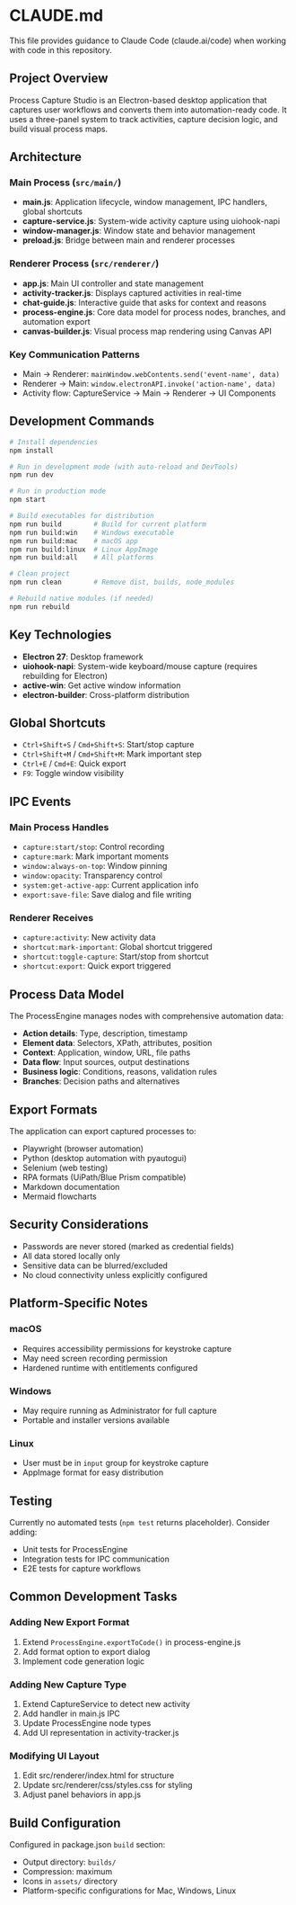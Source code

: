 # CLAUDE.md

This file provides guidance to Claude Code (claude.ai/code) when working with code in this repository.

## Project Overview

Process Capture Studio is an Electron-based desktop application that captures user workflows and converts them into automation-ready code. It uses a three-panel system to track activities, capture decision logic, and build visual process maps.

## Architecture

### Main Process (`src/main/`)
- **main.js**: Application lifecycle, window management, IPC handlers, global shortcuts
- **capture-service.js**: System-wide activity capture using uiohook-napi
- **window-manager.js**: Window state and behavior management
- **preload.js**: Bridge between main and renderer processes

### Renderer Process (`src/renderer/`)
- **app.js**: Main UI controller and state management
- **activity-tracker.js**: Displays captured activities in real-time
- **chat-guide.js**: Interactive guide that asks for context and reasons
- **process-engine.js**: Core data model for process nodes, branches, and automation export
- **canvas-builder.js**: Visual process map rendering using Canvas API

### Key Communication Patterns
- Main → Renderer: `mainWindow.webContents.send('event-name', data)`
- Renderer → Main: `window.electronAPI.invoke('action-name', data)`
- Activity flow: CaptureService → Main → Renderer → UI Components

## Development Commands

```bash
# Install dependencies
npm install

# Run in development mode (with auto-reload and DevTools)
npm run dev

# Run in production mode
npm start

# Build executables for distribution
npm run build        # Build for current platform
npm run build:win    # Windows executable
npm run build:mac    # macOS app
npm run build:linux  # Linux AppImage
npm run build:all    # All platforms

# Clean project
npm run clean        # Remove dist, builds, node_modules

# Rebuild native modules (if needed)
npm run rebuild
```

## Key Technologies

- **Electron 27**: Desktop framework
- **uiohook-napi**: System-wide keyboard/mouse capture (requires rebuilding for Electron)
- **active-win**: Get active window information
- **electron-builder**: Cross-platform distribution

## Global Shortcuts

- `Ctrl+Shift+S` / `Cmd+Shift+S`: Start/stop capture
- `Ctrl+Shift+M` / `Cmd+Shift+M`: Mark important step
- `Ctrl+E` / `Cmd+E`: Quick export
- `F9`: Toggle window visibility

## IPC Events

### Main Process Handles
- `capture:start/stop`: Control recording
- `capture:mark`: Mark important moments
- `window:always-on-top`: Window pinning
- `window:opacity`: Transparency control
- `system:get-active-app`: Current application info
- `export:save-file`: Save dialog and file writing

### Renderer Receives
- `capture:activity`: New activity data
- `shortcut:mark-important`: Global shortcut triggered
- `shortcut:toggle-capture`: Start/stop from shortcut
- `shortcut:export`: Quick export triggered

## Process Data Model

The ProcessEngine manages nodes with comprehensive automation data:
- **Action details**: Type, description, timestamp
- **Element data**: Selectors, XPath, attributes, position
- **Context**: Application, window, URL, file paths
- **Data flow**: Input sources, output destinations
- **Business logic**: Conditions, reasons, validation rules
- **Branches**: Decision paths and alternatives

## Export Formats

The application can export captured processes to:
- Playwright (browser automation)
- Python (desktop automation with pyautogui)
- Selenium (web testing)
- RPA formats (UiPath/Blue Prism compatible)
- Markdown documentation
- Mermaid flowcharts

## Security Considerations

- Passwords are never stored (marked as credential fields)
- All data stored locally only
- Sensitive data can be blurred/excluded
- No cloud connectivity unless explicitly configured

## Platform-Specific Notes

### macOS
- Requires accessibility permissions for keystroke capture
- May need screen recording permission
- Hardened runtime with entitlements configured

### Windows
- May require running as Administrator for full capture
- Portable and installer versions available

### Linux
- User must be in `input` group for keystroke capture
- AppImage format for easy distribution

## Testing

Currently no automated tests (`npm test` returns placeholder).
Consider adding:
- Unit tests for ProcessEngine
- Integration tests for IPC communication
- E2E tests for capture workflows

## Common Development Tasks

### Adding New Export Format
1. Extend `ProcessEngine.exportToCode()` in process-engine.js
2. Add format option to export dialog
3. Implement code generation logic

### Adding New Capture Type
1. Extend CaptureService to detect new activity
2. Add handler in main.js IPC
3. Update ProcessEngine node types
4. Add UI representation in activity-tracker.js

### Modifying UI Layout
1. Edit src/renderer/index.html for structure
2. Update src/renderer/css/styles.css for styling
3. Adjust panel behaviors in app.js

## Build Configuration

Configured in package.json `build` section:
- Output directory: `builds/`
- Compression: maximum
- Icons in `assets/` directory
- Platform-specific configurations for Mac, Windows, Linux